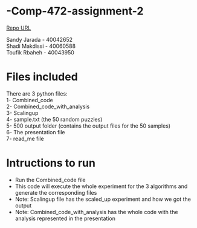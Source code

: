 # -Comp-472-assignment-2
[Repo URL](https://github.com/sandy-ja/-Comp-472-assignment-2)

Sandy Jarada - 40042652 <br>
Shadi Makdissi - 40060588 <br>
Toufik Rbaheh - 40043950


# Files included

There are 3 python files:  <br>
1- Combined_code <br>
2- Combined_code_with_analysis <br>
3- Scalingup <br>
4- sample.txt (the 50 random puzzles) <br>
5- 500 output folder (contains the output files for the 50 samples) <br>
6- The presentation file <br>
7- read_me file <br>


# Intructions to run 
- Run the Combined_code file 
- This code will execute the whole experiment for the 3 algorithms and generate the corresponding files
- Note: Scalingup file has the scaled_up experiment and how we got the output
- Note: Combined_code_with_analysis has the whole code with the analysis represented in the presentation
